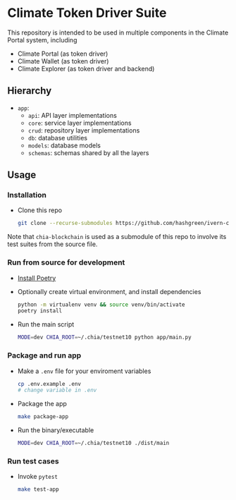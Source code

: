 # Climate Token Driver Suite

This repository is intended to be used in multiple components in the Climate Portal system, including

- Climate Portal (as token driver)
- Climate Wallet (as token driver)
- Climate Explorer (as token driver and backend)

## Hierarchy

- `app`:
    - `api`: API layer implementations
    - `core`: service layer implementations
    - `crud`: repository layer implementations
    - `db`: database utilities
    - `models`: database models
    - `schemas`: schemas shared by all the layers


## Usage

### Installation

- Clone this repo
  ```sh
  git clone --recurse-submodules https://github.com/hashgreen/ivern-chia.git
  ```

Note that `chia-blockchain` is used as a submodule of this repo to involve its test suites from the source file.

### Run from source for development

- [Install Poetry](https://python-poetry.org/docs/)

- Optionally create virtual environment, and install dependencies
  ```sh
  python -m virtualenv venv && source venv/bin/activate
  poetry install
  ```

- Run the main script
  ```sh
  MODE=dev CHIA_ROOT=~/.chia/testnet10 python app/main.py
  ```

### Package and run app

- Make a `.env` file for your enviroment variables
  ```sh
  cp .env.example .env
  # change variable in .env
  ```

- Package the app
  ```sh
  make package-app
  ```

- Run the binary/executable
  ```sh
  MODE=dev CHIA_ROOT=~/.chia/testnet10 ./dist/main
  ```

### Run test cases
- Invoke `pytest`
  ```sh
  make test-app
  ```
